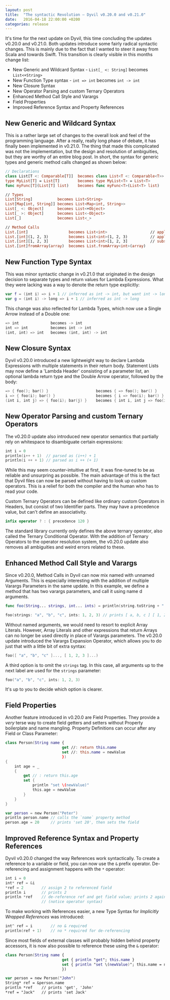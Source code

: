 ```yaml
---
layout: post
title:  "The syntactic Revolution – Dyvil v0.20.0 and v0.21.0"
date:   2016-04-18 22:00:00 +0200
categories: release
---
```


It's time for the next update on Dyvil, this time concluding the updates v0.20.0 and v0.21.0. Both updates introduce
some fairly radical syntactic changes. This is mainly due to the fact that I wanted to steer it away from Scala and
towards Swift. This transition is clearly visible in this months change list:

- New Generic and Wildcard Syntax - `List[_ <: String]` becomes `List<+String>`
- New Function Type syntax - `int => int` becomes `int -> int`
- New Closure Syntax
- New Operator Parsing and custom Ternary Operators
- Enhanced Method Call Style and Varargs
- Field Properties
- Improved Reference Syntax and Property References

## New Generic and Wildcard Syntax

This is a rather large set of changes to the overall look and feel of the programming language. After a really, really
long phase of debate, it has finally been implemented in v0.21.0. The thing that made this complicated was not the
implementation, but the design and resolution of ambiguities, but they are worthy of an entire blog post. In short,
the syntax for generic types and generic method calls changed as shown below:

```swift
// Declarations
class List[T <: Comparable[T]]  becomes class List<T <: Comparable<T>>
type MyList[T] = List[T]        becomes type MyList<T> = List<T>
func myFunc[T](List[T] list)    becomes func myFunc<T>(List<T> list)

// Types
List[String]           becomes List<String>
List[Map[int, String]] becomes List<Map<int, String>>
List[_ <: Object]      becomes List<+Object>
List[_ >: Object]      becomes List<-Object>
List[_]                becomes List<_>

// Method Calls
List.[int]                  becomes List<int>                   // apply
List.[int](1, 2, 3)         becomes List<int>(1, 2, 3)          // apply args
List.[int][1, 2, 3]         becomes List<int>[1, 2, 3]          // subscript
List.[int]fromArray(array)  becomes List.fromArray<int>(array)
```

## New Function Type Syntax

This was minor syntactic change in v0.21.0 that originated in the design decision to separate types and return values
for Lambda Expressions. What they were lacking was a way to denote the return type explicitly:

```swift
var f = (int i) => i + 1 // inferred as int -> int, but want int -> long
var g = (int i) -> long => i + 1 // inferred as int -> long
```

This change was also reflected for Lambda Types, which now use a Single Arrow instead of a Double one:

```swift
=> int              becomes -> int
int => int          becomes int -> int
(int, int) => int   becomes (int, int) -> int
```

## New Closure Syntax

Dyvil v0.20.0 introduced a new lightweight way to declare Lambda Expressions with multiple statements in their return
body. Statement Lists may now define a 'Lambda Header' consisting of a parameter list, an optional lambda return type
and the Double Arrow operator, followed by the body:

```swift
=> { foo(); bar() }                     becomes { => foo(); bar() }
i => { foo(i); bar() }                  becomes { i => foo(i); bar() }
(int i, int j) => { foo(i); bar(j) }    becomes { int i, int j => foo(i); bar(j) }
```

## New Operator Parsing and custom Ternary Operators

The v0.20.0 update also introduced new operator semantics that partially rely on whitespace to disambiguate certain
expressions:

```swift
int i = 0
println(i++ + 1)  // parsed as (i++) + 1
println(i ++ + 1) // parsed as i ++ (+ 1)
```

While this may seem counter-intuitive at first, it was fine-tuned to be as reliable and unsurpring as possible. The main
advantage of this is the fact that Dyvil files can now be parsed without having to look up custom operators. This is a
relief for both the compiler and the human who has to read your code.

Custom Ternary Operators can be defined like ordinary custom Operators in Headers, but consist of two Identifier parts.
They may have a precedence value, but can't define an associativity.

```swift
infix operator ? : { precedence 120 }
```

The standard library currently only defines the above ternary operator, also called the Ternary Conditional Operator.
With the addition of Ternary Operators to the operator resolution system, the v0.20.0 update also removes all
ambiguities and weird errors related to these.

## Enhanced Method Call Style and Varargs

Since v0.20.0, Method Calls in Dyvil can now mix named with unnamed Arguments. This is especially interesting with the
addition of multiple Varargs Parameters in the same update. In this example, we define a method that has two varargs
parameters, and call it using name d arguments.

```swift
func foo(String... strings, int... ints) = println(string.toString + " " + ints.toString)

foo(strings: "a", "b", "c", ints: 1, 2, 3) // prints [ a, b, c ] [ 1, 2, 3 ]
```

Without named arguments, we would need to resort to explicit Array Literals. However, Array Literals and other
expressions that return Arrays can no longer be used directly in place of Varargs parameters. The v0.20.0 update
introduced the Varargs Expansion Operator, which allows you to do just that with a little bit of extra syntax:

```swift
foo([ "a", "b", "c" ]..., [ 1, 2, 3 ]...)
```

A third option is to omit the `strings` tag. In this case, all arguments up to the next label are used for the `strings`
parameter:

```swift
foo("a", "b", "c", ints: 1, 2, 3)
```

It's up to you to decide which option is clearer.

## Field Properties

Another feature introduced in v0.20.0 are Field Properties. They provide a *very* terse way to create field getters and
setters without Property boilerplate and name mangling. Property Definitions can occur after any Field or Class
Parameter:

```swift
class Person(String name {
                         get //: return this.name
                         set //: this.name = newValue
                         })
{
    int age = _
    {
        get // : return this.age
        set {
            println "set \(newValue)"
            this.age = newValue
        }
    }
}

var person = new Person("Peter")
println person.name // calls the `name` property method
person.age = 20     // prints 'set 20', then sets the field
```

## Improved Reference Syntax and Property References

Dyvil v0.20.0 changed the way References work syntactically. To create a reference to a variable or field, you can now
use the `&` prefix operator. De-referencing and assignment happens with the `*` operator:

```swift
int i = 0
int* ref = &i
*ref = 2        // assign 2 to referenced field
println i       // prints 2
println *ref    // de-reference ref and get field value; prints 2 again
                // (notice operator syntax)
```

To make working with References easier, a new Type Syntax for *Implicitly Wrapped References* was introduced:

```swift
int^ ref = i        // no & required
println(ref + 1)    // no * required for de-referencing
```

Since most fields of external classes will probably hidden behind property accessors, it is now also possible to
reference these using the `&` operator:

```swift
class Person(String name {
                         get { println "get"; this.name }
                         set { println "set \(newValue)"; this.name = newValue }
                         })

var person = new Person("John")
String* ref = &person.name
println *ref    // prints 'get', 'John'
*ref = "Jack"   // prints 'set Jack'
```
